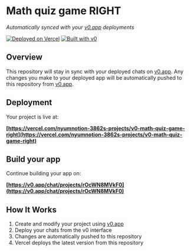# Math quiz game RIGHT

*Automatically synced with your [v0.app](https://v0.app) deployments*

[![Deployed on Vercel](https://img.shields.io/badge/Deployed%20on-Vercel-black?style=for-the-badge&logo=vercel)](https://vercel.com/nyumnotion-3862s-projects/v0-math-quiz-game-right)
[![Built with v0](https://img.shields.io/badge/Built%20with-v0.app-black?style=for-the-badge)](https://v0.app/chat/projects/rOcWN8MVkF0)

## Overview

This repository will stay in sync with your deployed chats on [v0.app](https://v0.app).
Any changes you make to your deployed app will be automatically pushed to this repository from [v0.app](https://v0.app).

## Deployment

Your project is live at:

**[https://vercel.com/nyumnotion-3862s-projects/v0-math-quiz-game-right](https://vercel.com/nyumnotion-3862s-projects/v0-math-quiz-game-right)**

## Build your app

Continue building your app on:

**[https://v0.app/chat/projects/rOcWN8MVkF0](https://v0.app/chat/projects/rOcWN8MVkF0)**

## How It Works

1. Create and modify your project using [v0.app](https://v0.app)
2. Deploy your chats from the v0 interface
3. Changes are automatically pushed to this repository
4. Vercel deploys the latest version from this repository
